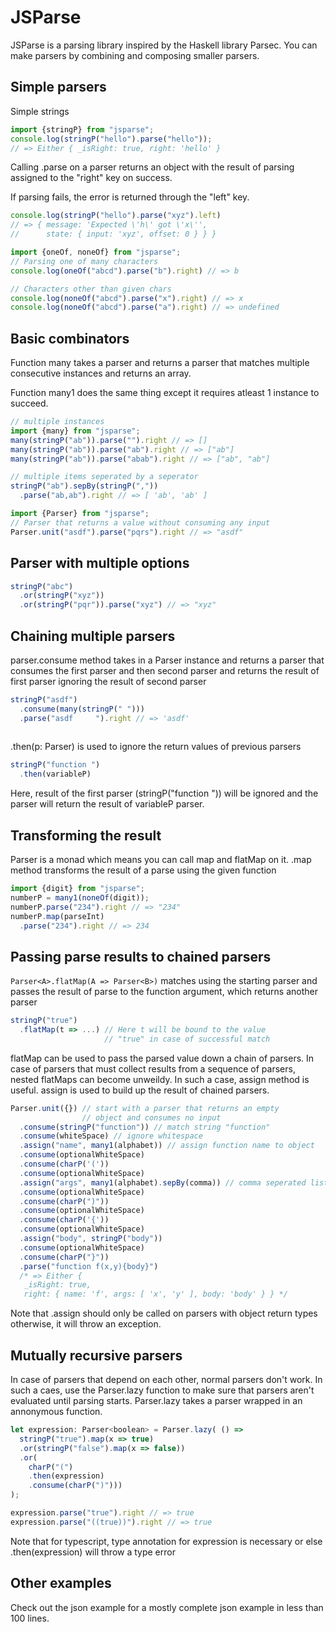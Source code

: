 JSParse
=======
JSParse is a parsing library inspired by the Haskell
library Parsec. You can make parsers by combining and
composing smaller parsers.

## Simple parsers
Simple strings
```js
import {stringP} from "jsparse";
console.log(stringP("hello").parse("hello"));
// => Either { _isRight: true, right: 'hello' }
```
Calling .parse on a parser returns an object with the
result of parsing assigned to the "right" key on success.

If parsing fails, the error is returned through the 
"left" key.
```js
console.log(stringP("hello").parse("xyz").left)
// => { message: 'Expected \'h\' got \'x\'',
//      state: { input: 'xyz', offset: 0 } } }

```

```js
import {oneOf, noneOf} from "jsparse";
// Parsing one of many characters
console.log(oneOf("abcd").parse("b").right) // => b

// Characters other than given chars
console.log(noneOf("abcd").parse("x").right) // => x
console.log(noneOf("abcd").parse("a").right) // => undefined
```

## Basic combinators
Function many takes a parser and returns a parser that matches
multiple consecutive instances and returns an array.

Function many1 does the same thing except it requires atleast 1
instance to succeed.
```js
// multiple instances
import {many} from "jsparse";
many(stringP("ab")).parse("").right // => []
many(stringP("ab")).parse("ab").right // => ["ab"]
many(stringP("ab")).parse("abab").right // => ["ab", "ab"]
```
```js
// multiple items seperated by a seperator
stringP("ab").sepBy(stringP(","))
  .parse("ab,ab").right // => [ 'ab', 'ab' ]
```
```js
import {Parser} from "jsparse";
// Parser that returns a value without consuming any input
Parser.unit("asdf").parse("pqrs").right // => "asdf"
```
## Parser with multiple options
```js
stringP("abc")
  .or(stringP("xyz"))
  .or(stringP("pqr")).parse("xyz") // => "xyz"
```
## Chaining multiple parsers
parser.consume method takes in a Parser instance and returns a
parser that consumes the first parser and then second parser and
returns the result of first parser ignoring the result of second
parser  
```js
stringP("asdf")
  .consume(many(stringP(" ")))
  .parse("asdf     ").right // => 'asdf'
  
```
.then(p: Parser) is used to ignore the return values of previous
parsers
```js
stringP("function ")
  .then(variableP)
```
Here, result of the first parser (stringP("function ")) will be ignored
and the parser will return the result of variableP parser.
## Transforming the result
Parser<T> is a monad which means you can call map and flatMap
on it.
.map method transforms the result of a parse using the given
function
```js
import {digit} from "jsparse";
numberP = many1(noneOf(digit));
numberP.parse("234").right // => "234"
numberP.map(parseInt)
  .parse("234").right // => 234
```

## Passing parse results to chained parsers
`Parser<A>.flatMap(A => Parser<B>)`  matches using the starting parser
and passes the result of parse to the function argument, which returns
another parser
```js
stringP("true")
  .flatMap(t => ...) // Here t will be bound to the value
                     // "true" in case of successful match
```
flatMap can be used to pass the parsed value down a chain of parsers.
In case of parsers that must collect results from a sequence of 
parsers, nested flatMaps can become unweildy. In such a case, assign
method is useful. assign is used to build up the result of chained
parsers.
```js
Parser.unit({}) // start with a parser that returns an empty 
                // object and consumes no input
  .consume(stringP("function")) // match string "function"
  .consume(whiteSpace) // ignore whitespace
  .assign("name", many1(alphabet)) // assign function name to object
  .consume(optionalWhiteSpace)
  .consume(charP('('))
  .consume(optionalWhiteSpace)
  .assign("args", many1(alphabet).sepBy(comma)) // comma seperated list of parameters
  .consume(optionalWhiteSpace)
  .consume(charP(")"))
  .consume(optionalWhiteSpace)
  .consume(charP('{'))
  .consume(optionalWhiteSpace)
  .assign("body", stringP("body"))
  .consume(optionalWhiteSpace)
  .consume(charP("}"))
  .parse("function f(x,y){body}")
  /* => Either {
   _isRight: true,
   right: { name: 'f', args: [ 'x', 'y' ], body: 'body' } } */

```
Note that .assign should only be called on parsers with object 
return types otherwise, it will throw an exception.

## Mutually recursive parsers
In case of parsers that depend on each other, normal parsers don't
work. In such a caes, use the Parser.lazy function to make sure
that parsers aren't evaluated until parsing starts.
Parser.lazy takes a parser wrapped in an annonymous function.
```js
let expression: Parser<boolean> = Parser.lazy( () =>
  stringP("true").map(x => true)
  .or(stringP("false").map(x => false))
  .or(
    charP("(")
    .then(expression)
    .consume(charP(")")))
);

expression.parse("true").right // => true
expression.parse("((true))").right // => true
```
Note that for typescript, type annotation for expression is necessary
or else .then(expression) will throw a type error

## Other examples
Check out the json example for a mostly complete json example
in less than 100 lines.